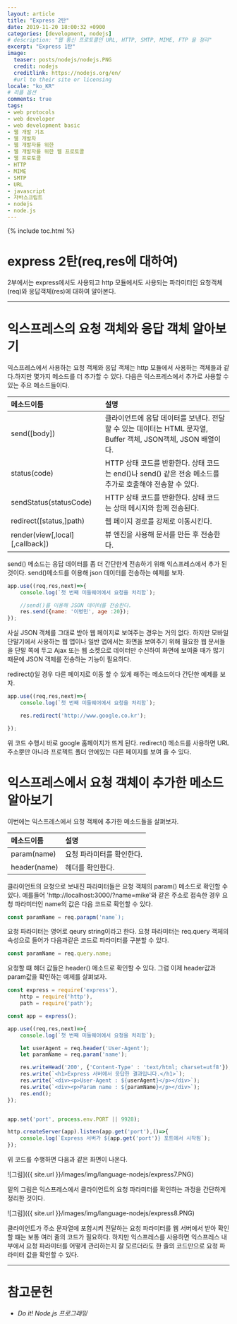 ```yaml
---
layout: article
title: "Express 2탄"
date: 2019-11-20 18:00:32 +0900
categories: [development, nodejs]
# description: "웹 통신 프로토콜인 URL, HTTP, SMTP, MIME, FTP 을 정리"
excerpt: "Express 1탄"
image:
  teaser: posts/nodejs/nodejs.PNG
  credit: nodejs
  creditlink: https://nodejs.org/en/
  #url to their site or licensing
locale: "ko_KR"
# 리플 옵션
comments: true
tags:
- web protocols
- web developer
- web development basic
- 웹 개발 기초
- 웹 개발자
- 웹 개발자를 위한
- 웹 개발자를 위한 웹 프로토콜
- 웹 프로토콜
- HTTP
- MIME
- SMTP
- URL
- javascript
- 자바스크립트
- nodejs
- node.js
---
```

{% include toc.html %}

# express 2탄(req,res에 대하여)
2부에서는 express에서도 사용되고 http 모듈에서도 사용되는 파라미터인 요청객체(req)와 응답객체(res)에 대하여 알아본다.  

---

# 익스프레스의 요청 객체와 응답 객체 알아보기
익스프레스에서 사용하는 요청 객체와 응답 객체는 http 모듈에서 사용하는 객체들과 같다.하지만 몇가지 메소드를 더 추가할 수 있다. 다음은 익스프레스에서 추가로 사용할 수 있는 주요 메소드들이다.  

|메소드이름|설명|
|:---|:---|
|send([body])|클라이언트에 응답 데이터를 보낸다. 전달할 수 있는 데이터는 HTML 문자열, Buffer 객체, JSON객체, JSON 배열이다.|
|status(code)|HTTP 상태 코드를 반환한다. 상태 코드는 end()나 send() 같은 전송 메소드를 추가로 호출해야 전송할 수 있다.|
|sendStatus(statusCode)|HTTP 상태 코드를 반환한다. 상태 코드는 상태 메시지와 함께 전송된다.|
|redirect([status,]path)|웹 페이지 경로를 강제로 이동시킨다.|
|render(view[,local][,callback])| 뷰 엔진을 사용해 문서를 만든 후 전송한다.|

send() 메소드는 응답 데이터를 좀 더 간단한게 전송하기 위해 익스프레스에서 추가 된 것이다. send()메소드를 이용해 json 데이터를 전송하는 예제를 보자.  

```javascript
app.use((req,res,next)=>{
    console.log(`첫 번째 미들웨어에서 요청을 처리함`);

    //send()를 이용해 JSON 데이터를 전송한다.
    res.send({name: '이병민', age :20});
});
```


사실 JSON 객체를 그대로 받아 웹 페이지로 보여주는 경우는 거의 없다. 하지만 모바일 단말기에서 사용하는 웹 앱이나 일반 앱에서는 화면을 보여주기 위해 필요한 웹 문서들을 단말 쪽에 두고 Ajax 또는 웹 소켓으로 데이터만 수신하여 화면에 보여줄 때가 많기 때문에 JSON 객체를 전송하는 기능이 필요하다.  

redirect()일 경우 다른 페이지로 이동 할 수 있게 해주는 메소드이다 간단한 예제를 보자.  

```javascript
app.use((req,res,next)=>{
    console.log(`첫 번째 미들웨어에서 요청을 처리함`);

    res.redirect('http://www.google.co.kr');

});
```

위 코드 수행시 바로 google 홈페이지가 뜨게 된다. redirect() 메소드를 사용하면 URL 주소뿐만 아니라 프로젝트 폴더 안에있는 다른 페이지를 보여 줄 수 있다.  



# 익스프레스에서 요청 객체이 추가한 메소드 알아보기
이번에는 익스프레스에서 요청 객체에 추가한 메소드들을 살펴보자.

|메소드이름|설명|
|:---|:---|
|param(name)|요청 파라미터를 확인한다.|
|header(name)|헤더를 확인한다.|

클라이언트의 요청으로 보내진 파라미터들은 요청 객체의 param() 메소드로 확인할 수 있다. 예를들어 'http://localhost:3000/?name=mike'와 같은 주소로 접속한 경우 요청 파라미터인 name의 값은 다음 코드로 확인할 수 있다.

```javascript
const paramName = req.parapm('name`);
```

요청 파라미터는 영어로 qeury string이라고 한다. 요청 파라미터는 req.query 객체의 속성으로 들어가 다음과같은 코드로 파라미터를 구분할 수 있다.

```javascript
const paramName = req.query.name;
```

요청할 떄 헤더 값들은 header() 메소드로 확인할 수 있다. 그럼 이제 header값과 param값을 확인하는 예제를 살펴보자.

```javascript
const express = require('express'),
    http = require('http'),
    path = require('path');

const app = express();

app.use((req,res,next)=>{
    console.log(`첫 번째 미들웨어에서 요청을 처리함`);

    let userAgent = req.header('User-Agent');
    let paramName = req.param('name');

    res.writeHead('200', {'Content-Type' : 'text/html; charset=utf8'});
    res.write(`<h1>Express 서버에서 응답한 결과입니다.</h1>`);
    res.write(`<div><p>User-Agent : ${userAgent}</p></div>`);
    res.write(`<div><p>Param name : ${paramName}</p></div>`);
    res.end();
});


app.set('port', process.env.PORT || 9928);

http.createServer(app).listen(app.get('port'),()=>{
    console.log(`Express 서버가 ${app.get('port')} 포트에서 시작됨`);
});
```
위 코드를 수행하면 다음과 같은 화면이 나온다.

![그림]({{ site.url }}/images/img/language-nodejs/express7.PNG)

밑의 그림은 익스프레스에서 클라이언트의 요청 파라미터를 확인하는 과정을 간단하게 정리한 것이다.  

![그림]({{ site.url }}/images/img/language-nodejs/express8.PNG)

클라이언트가 주소 문자열에 포함시켜 전달하는 요청 파라미터를 웹 서버에서 받아 확인할 떄는 보통 여러 줄의 코드가 필요하다. 하지만 익스프레스를 사용하면 익스프레스 내부에서 요청 파라미터를 어떻게 관리하는지 잘 모르더라도 한 줄의 코드만으로 요청 파라미터 값을 확인할 수 있다.

---

# 참고문헌
- *Do it! Node.js 프로그래밍*

